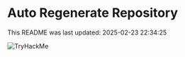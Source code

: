# Auto Regenerate Repository

This README was last updated: 2025-02-23 22:34:25

 ![TryHackMe](https://tryhackme.com/badge/533634)